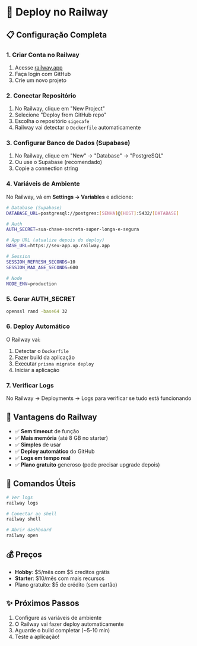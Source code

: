 # 🚀 Deploy no Railway

## 📋 Configuração Completa

### 1. **Criar Conta no Railway**

1. Acesse [railway.app](https://railway.app)
2. Faça login com GitHub
3. Crie um novo projeto

### 2. **Conectar Repositório**

1. No Railway, clique em "New Project"
2. Selecione "Deploy from GitHub repo"
3. Escolha o repositório `sigecafe`
4. Railway vai detectar o `Dockerfile` automaticamente

### 3. **Configurar Banco de Dados (Supabase)**

1. No Railway, clique em "New" → "Database" → "PostgreSQL"
2. Ou use o Supabase (recomendado)
3. Copie a connection string

### 4. **Variáveis de Ambiente**

No Railway, vá em **Settings → Variables** e adicione:

```bash
# Database (Supabase)
DATABASE_URL=postgresql://postgres:[SENHA]@[HOST]:5432/[DATABASE]

# Auth
AUTH_SECRET=sua-chave-secreta-super-longa-e-segura

# App URL (atualize depois do deploy)
BASE_URL=https://seu-app.up.railway.app

# Session
SESSION_REFRESH_SECONDS=10
SESSION_MAX_AGE_SECONDS=600

# Node
NODE_ENV=production
```

### 5. **Gerar AUTH_SECRET**

```bash
openssl rand -base64 32
```

### 6. **Deploy Automático**

O Railway vai:
1. Detectar o `Dockerfile`
2. Fazer build da aplicação
3. Executar `prisma migrate deploy`
4. Iniciar a aplicação

### 7. **Verificar Logs**

No Railway → Deployments → Logs para verificar se tudo está funcionando

## 🎯 **Vantagens do Railway**

- ✅ **Sem timeout** de função
- ✅ **Mais memória** (até 8 GB no starter)
- ✅ **Simples** de usar
- ✅ **Deploy automático** do GitHub
- ✅ **Logs em tempo real**
- ✅ **Plano gratuito** generoso (pode precisar upgrade depois)

## 🚀 **Comandos Úteis**

```bash
# Ver logs
railway logs

# Conectar ao shell
railway shell

# Abrir dashboard
railway open
```

## 💰 **Preços**

- **Hobby**: $5/mês com $5 creditos grátis
- **Starter**: $10/mês com mais recursos
- Plano gratuito: $5 de crédito (sem cartão)

## ✨ **Próximos Passos**

1. Configure as variáveis de ambiente
2. O Railway vai fazer deploy automaticamente
3. Aguarde o build completar (~5-10 min)
4. Teste a aplicação!

